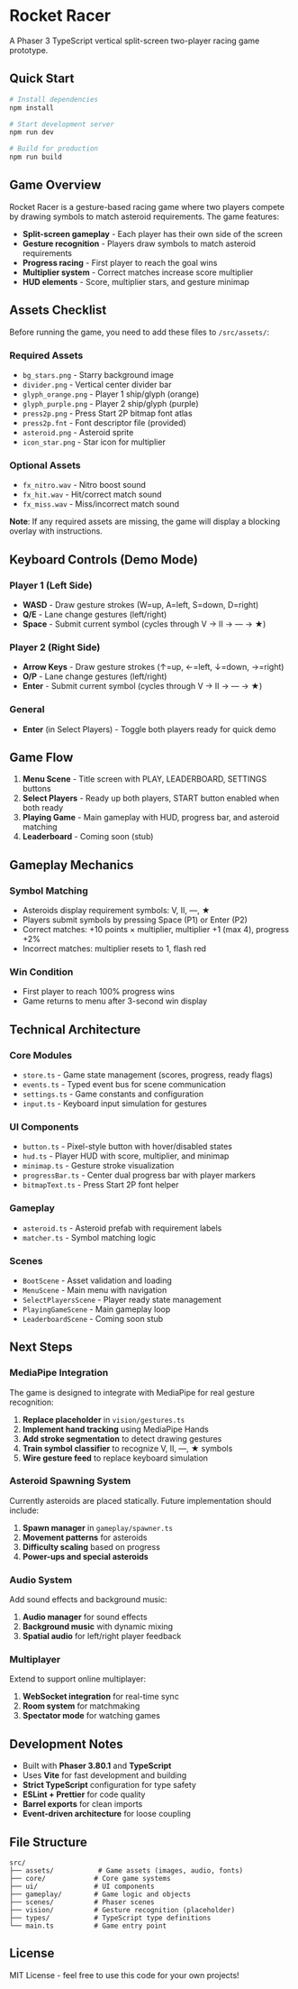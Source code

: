 # Rocket Racer

A Phaser 3 TypeScript vertical split-screen two-player racing game prototype.

## Quick Start

```bash
# Install dependencies
npm install

# Start development server
npm run dev

# Build for production
npm run build
```

## Game Overview

Rocket Racer is a gesture-based racing game where two players compete by drawing symbols to match asteroid requirements. The game features:

- **Split-screen gameplay** - Each player has their own side of the screen
- **Gesture recognition** - Players draw symbols to match asteroid requirements
- **Progress racing** - First player to reach the goal wins
- **Multiplier system** - Correct matches increase score multiplier
- **HUD elements** - Score, multiplier stars, and gesture minimap

## Assets Checklist

Before running the game, you need to add these files to `/src/assets/`:

### Required Assets
- `bg_stars.png` - Starry background image
- `divider.png` - Vertical center divider bar
- `glyph_orange.png` - Player 1 ship/glyph (orange)
- `glyph_purple.png` - Player 2 ship/glyph (purple)
- `press2p.png` - Press Start 2P bitmap font atlas
- `press2p.fnt` - Font descriptor file (provided)
- `asteroid.png` - Asteroid sprite
- `icon_star.png` - Star icon for multiplier

### Optional Assets
- `fx_nitro.wav` - Nitro boost sound
- `fx_hit.wav` - Hit/correct match sound
- `fx_miss.wav` - Miss/incorrect match sound

**Note**: If any required assets are missing, the game will display a blocking overlay with instructions.

## Keyboard Controls (Demo Mode)

### Player 1 (Left Side)
- **WASD** - Draw gesture strokes (W=up, A=left, S=down, D=right)
- **Q/E** - Lane change gestures (left/right)
- **Space** - Submit current symbol (cycles through V → II → — → ★)

### Player 2 (Right Side)
- **Arrow Keys** - Draw gesture strokes (↑=up, ←=left, ↓=down, →=right)
- **O/P** - Lane change gestures (left/right)
- **Enter** - Submit current symbol (cycles through V → II → — → ★)

### General
- **Enter** (in Select Players) - Toggle both players ready for quick demo

## Game Flow

1. **Menu Scene** - Title screen with PLAY, LEADERBOARD, SETTINGS buttons
2. **Select Players** - Ready up both players, START button enabled when both ready
3. **Playing Game** - Main gameplay with HUD, progress bar, and asteroid matching
4. **Leaderboard** - Coming soon (stub)

## Gameplay Mechanics

### Symbol Matching
- Asteroids display requirement symbols: V, II, —, ★
- Players submit symbols by pressing Space (P1) or Enter (P2)
- Correct matches: +10 points × multiplier, multiplier +1 (max 4), progress +2%
- Incorrect matches: multiplier resets to 1, flash red

### Win Condition
- First player to reach 100% progress wins
- Game returns to menu after 3-second win display

## Technical Architecture

### Core Modules
- `store.ts` - Game state management (scores, progress, ready flags)
- `events.ts` - Typed event bus for scene communication
- `settings.ts` - Game constants and configuration
- `input.ts` - Keyboard input simulation for gestures

### UI Components
- `button.ts` - Pixel-style button with hover/disabled states
- `hud.ts` - Player HUD with score, multiplier, and minimap
- `minimap.ts` - Gesture stroke visualization
- `progressBar.ts` - Center dual progress bar with player markers
- `bitmapText.ts` - Press Start 2P font helper

### Gameplay
- `asteroid.ts` - Asteroid prefab with requirement labels
- `matcher.ts` - Symbol matching logic

### Scenes
- `BootScene` - Asset validation and loading
- `MenuScene` - Main menu with navigation
- `SelectPlayersScene` - Player ready state management
- `PlayingGameScene` - Main gameplay loop
- `LeaderboardScene` - Coming soon stub

## Next Steps

### MediaPipe Integration
The game is designed to integrate with MediaPipe for real gesture recognition:

1. **Replace placeholder** in `vision/gestures.ts`
2. **Implement hand tracking** using MediaPipe Hands
3. **Add stroke segmentation** to detect drawing gestures
4. **Train symbol classifier** to recognize V, II, —, ★ symbols
5. **Wire gesture feed** to replace keyboard simulation

### Asteroid Spawning System
Currently asteroids are placed statically. Future implementation should include:

1. **Spawn manager** in `gameplay/spawner.ts`
2. **Movement patterns** for asteroids
3. **Difficulty scaling** based on progress
4. **Power-ups and special asteroids**

### Audio System
Add sound effects and background music:

1. **Audio manager** for sound effects
2. **Background music** with dynamic mixing
3. **Spatial audio** for left/right player feedback

### Multiplayer
Extend to support online multiplayer:

1. **WebSocket integration** for real-time sync
2. **Room system** for matchmaking
3. **Spectator mode** for watching games

## Development Notes

- Built with **Phaser 3.80.1** and **TypeScript**
- Uses **Vite** for fast development and building
- **Strict TypeScript** configuration for type safety
- **ESLint + Prettier** for code quality
- **Barrel exports** for clean imports
- **Event-driven architecture** for loose coupling

## File Structure

```
src/
├── assets/           # Game assets (images, audio, fonts)
├── core/            # Core game systems
├── ui/              # UI components
├── gameplay/        # Game logic and objects
├── scenes/          # Phaser scenes
├── vision/          # Gesture recognition (placeholder)
├── types/           # TypeScript type definitions
└── main.ts          # Game entry point
```

## License

MIT License - feel free to use this code for your own projects!